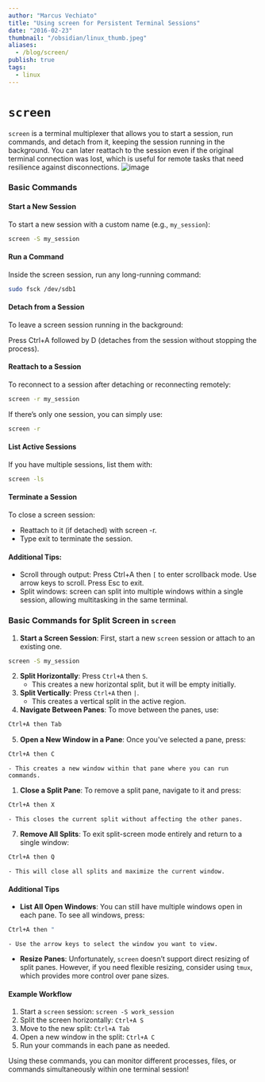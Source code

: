 ```yaml
---
author: "Marcus Vechiato"
title: "Using screen for Persistent Terminal Sessions"
date: "2016-02-23"
thumbnail: "/obsidian/linux_thumb.jpeg"
aliases: 
  - /blog/screen/
publish: true
tags: 
  - linux
--- 
```


#  `screen` 

`screen` is a terminal multiplexer that allows you to start a session, run commands, and detach from it, keeping the session running in the background. You can later reattach to the session even if the original terminal connection was lost, which is useful for remote tasks that need resilience against disconnections.
![image](/obsidian/linux_thumb.jpeg)
### Basic Commands

#### Start a New Session
To start a new session with a custom name (e.g., `my_session`):
```bash
screen -S my_session
```

#### Run a Command

Inside the screen session, run any long-running command:
```bash
sudo fsck /dev/sdb1
```

#### Detach from a Session

To leave a screen session running in the background:

Press Ctrl+A followed by D (detaches from the session without stopping the process).

#### Reattach to a Session

To reconnect to a session after detaching or reconnecting remotely:
```bash
screen -r my_session
```
If there’s only one session, you can simply use:
```bash
screen -r
```

#### List Active Sessions

If you have multiple sessions, list them with:
```bash
screen -ls
```

#### Terminate a Session

To close a screen session:
- Reattach to it (if detached) with screen -r.
- Type exit to terminate the session.

#### Additional Tips:

- Scroll through output: Press Ctrl+A then ```[``` to enter scrollback mode. Use arrow keys to scroll. Press Esc to exit.
- Split windows: screen can split into multiple windows within a single session, allowing multitasking in the same terminal.

### Basic Commands for Split Screen in `screen`

1. **Start a Screen Session**: First, start a new `screen` session or attach to an existing one.
```bash
screen -S my_session
```
2. **Split Horizontally**: Press `Ctrl+A` then `S`.
	- This creates a new horizontal split, but it will be empty initially.
3. **Split Vertically**: Press `Ctrl+A` then `|`.
	- This creates a vertical split in the active region.
4. **Navigate Between Panes**: To move between the panes, use:
```bash
Ctrl+A then Tab
```
5. **Open a New Window in a Pane**: Once you've selected a pane, press:
```bash
Ctrl+A then C
```
	- This creates a new window within that pane where you can run commands.
1. **Close a Split Pane**: To remove a split pane, navigate to it and press:
```bash
Ctrl+A then X
```
	- This closes the current split without affecting the other panes.
7. **Remove All Splits**: To exit split-screen mode entirely and return to a single window:
```bash
Ctrl+A then Q
```
	- This will close all splits and maximize the current window.


#### Additional Tips

- **List All Open Windows**: You can still have multiple windows open in each pane. To see all windows, press:
```bash
Ctrl+A then "
```
	- Use the arrow keys to select the window you want to view.
- **Resize Panes**: Unfortunately, `screen` doesn’t support direct resizing of split panes. However, if you need flexible resizing, consider using `tmux`, which provides more control over pane sizes.

#### Example Workflow

1. Start a `screen` session: `screen -S work_session`
2. Split the screen horizontally: `Ctrl+A S`
3. Move to the new split: `Ctrl+A Tab`
4. Open a new window in the split: `Ctrl+A C`
5. Run your commands in each pane as needed.

Using these commands, you can monitor different processes, files, or commands simultaneously within one terminal session!